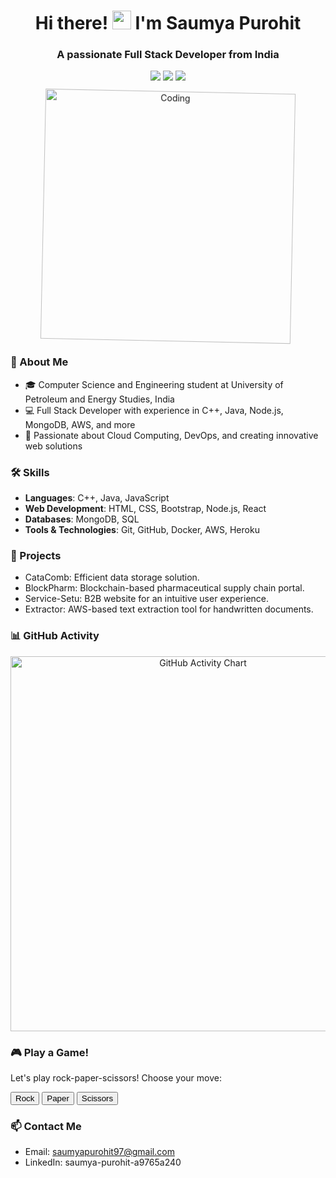 <!-- Replace with your personal information -->
<h1 align="center">Hi there! <img src="https://raw.githubusercontent.com/MartinHeinz/MartinHeinz/master/wave.gif" width="30px"> I'm Saumya Purohit</h1>

<h3 align="center">A passionate Full Stack Developer from India</h3>

<p align="center">
  <a href="https://www.linkedin.com/in/saumya-purohit-a9765a240/"><img src="https://img.shields.io/badge/-LinkedIn-blue?style=flat-square&logo=Linkedin&logoColor=white&link=https://www.linkedin.com/in/saumya-purohit-a9765a240/"/></a>
  <a href="https://github.com/Saumya-Purohit"><img src="https://img.shields.io/badge/-GitHub-black?style=flat-square&logo=Github&logoColor=white&link=https://github.com/Saumya-Purohit"/></a>
  <a href="https://saumya-purohit.netlify.app/"><img src="https://img.shields.io/badge/-Portfolio-9cf?style=flat-square&link=https://saumya-purohit.netlify.app/"/></a>
</p>

<p align="center">
  <img class="profile-pic" src="https://media.giphy.com/media/ASd0Ukj0y3qMM/giphy.gif" alt="Coding" width="400"/>
</p>

<style>
.profile-pic {
  animation: spin 5s linear infinite;
}

@keyframes spin {
  from { transform: rotate(0deg); }
  to { transform: rotate(360deg); }
}
</style>

### 🌟 About Me
- 🎓 Computer Science and Engineering student at University of Petroleum and Energy Studies, India
- 💻 Full Stack Developer with experience in C++, Java, Node.js, MongoDB, AWS, and more
- 🚀 Passionate about Cloud Computing, DevOps, and creating innovative web solutions

### 🛠️ Skills
- **Languages**: C++, Java, JavaScript
- **Web Development**: HTML, CSS, Bootstrap, Node.js, React
- **Databases**: MongoDB, SQL
- **Tools & Technologies**: Git, GitHub, Docker, AWS, Heroku

### 💼 Projects
<!-- Add your top repositories with links and descriptions -->
- CataComb: Efficient data storage solution.
- BlockPharm: Blockchain-based pharmaceutical supply chain portal.
- Service-Setu: B2B website for an intuitive user experience.
- Extractor: AWS-based text extraction tool for handwritten documents.

### 📊 GitHub Activity
<!-- Add a dynamically generated commit chart using a service like https://github.com/ashutosh00710/github-readme-activity-graph -->
<p align="center">
  <img src="https://github-readme-activity-graph.vercel.app/graph?username=Saumya-Purohit&theme=xcode" alt="GitHub Activity Chart" width="600"/>
</p>

### 🎮 Play a Game!
<p>Let's play rock-paper-scissors! Choose your move:</p>
<button onclick="play('rock')">Rock</button>
<button onclick="play('paper')">Paper</button>
<button onclick="play('scissors')">Scissors</button>
<p id="result"></p>

<script>
function play(userChoice) {
  const choices = ['rock', 'paper', 'scissors'];
  const computerChoice = choices[Math.floor(Math.random() * choices.length)];
  
  let result;
  
  if (userChoice === computerChoice) {
    result = 'It\'s a tie!';
  } else if (
    (userChoice === 'rock' && computerChoice === 'scissors') ||
    (userChoice === 'paper' && computerChoice === 'rock') ||
    (userChoice === 'scissors' && computerChoice === 'paper')
  ) {
    result = 'You win!';
  } else {
    result = 'You lose!';
  }
  
  document.getElementById('result').innerHTML = `Computer chose ${computerChoice}. ${result}`;
}
</script>

### 📫 Contact Me
- Email: saumyapurohit97@gmail.com
- LinkedIn: saumya-purohit-a9765a240
